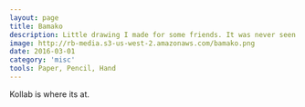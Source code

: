 ```yaml
---
layout: page
title: Bamako
description: Little drawing I made for some friends. It was never seen again
image: http://rb-media.s3-us-west-2.amazonaws.com/bamako.png
date: 2016-03-01
category: 'misc'
tools: Paper, Pencil, Hand
---
```


Kollab is where its at.

